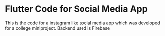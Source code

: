 # Flutter Code for Social Media App
This is the code for a instagram like social media app which was developed for a college miniproject.
Backend used is Firebase

